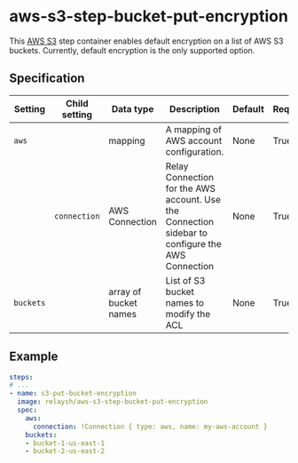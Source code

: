 # aws-s3-step-bucket-put-encryption

This [AWS S3](https://aws.amazon.com/s3/) step container enables default encryption
on a list of AWS S3 buckets. Currently, default encryption is the only supported option.

## Specification

| Setting | Child setting | Data type | Description | Default | Required |
|---------|---------------|-----------|-------------|---------|----------|
| `aws` || mapping | A mapping of AWS account configuration. | None | True |
|| `connection` | AWS Connection | Relay Connection for the AWS account. Use the Connection sidebar to configure the AWS Connection | None | True |
| `buckets` || array of bucket names | List of S3 bucket names to modify the ACL | None | True | 


## Example

```yaml
steps:
# ...
- name: s3-put-bucket-encryption
  image: relaysh/aws-s3-step-bucket-put-encryption
  spec:
    aws:
      connection: !Connection { type: aws, name: my-aws-account } 
    buckets:
    - bucket-1-us-east-1
    - bucket-2-us-east-2
```